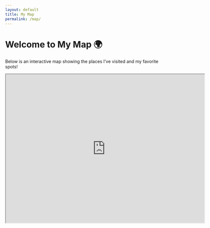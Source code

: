 ```yaml
---
layout: default
title: My Map
permalink: /map/
---
```


# Welcome to My Map 🌍
Below is an interactive map showing the places I’ve visited and my favorite spots!

<iframe src="https://www.google.com/maps/d/u/1/embed?mid=1L3pLbmAMhDYFOkN9HmM-LWPGjrvTUJ0&ehbc=2E312F&noprof=1" width="640" height="480"></iframe>